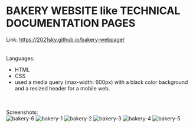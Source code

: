 # BAKERY WEBSITE like TECHNICAL DOCUMENTATION PAGES
Link: 
<a href="https://2021sky.github.io/bakery-webpage/" target="_blank"> https://2021sky.github.io/bakery-webpage/ </a>
<br>
<br>
<br>
Languages:
<br>
   <ul>
     <li>HTML</li>
     <li>CSS</li>
     <li>used a media query (max-width: 600px) with a black color background and a resized header for a mobile web.</li>
  </ul>
 <br>
 <br>
Screenshots:
<br>
<img src="https://user-images.githubusercontent.com/124482174/235165070-63e86fb7-528f-4d2c-87ec-ff84646ea333.jpg" alt="bakery-6">
<img src="https://user-images.githubusercontent.com/124482174/235156759-6c4d4932-9c68-44ce-ab6f-1ff5b69f71e7.jpg" alt="bakery-1">
<img src="https://user-images.githubusercontent.com/124482174/235153063-fb9f30da-0d8e-44a9-b902-704bba366323.jpg" alt="bakery-2">
<img src="https://user-images.githubusercontent.com/124482174/235153064-d608eb80-ba01-42f6-8621-76db797f68d0.jpg" alt="bakery-3">
<img src="https://user-images.githubusercontent.com/124482174/235156773-66618cee-b310-4670-8ab0-b9d195e374c9.jpg" alt="bakery-4">
<img src="https://user-images.githubusercontent.com/124482174/235153068-41f4a491-0c13-4922-b360-0b707265920c.jpg" alt="bakery-5">
<br>
<br>



